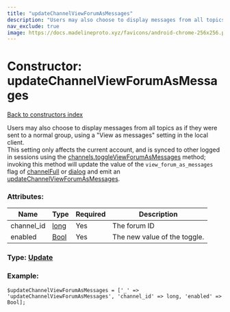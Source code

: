 ```yaml
---
title: "updateChannelViewForumAsMessages"
description: "Users may also choose to display messages from all topics as if they were sent to a normal group, using a 'View as messages' setting in the local client."
nav_exclude: true
image: https://docs.madelineproto.xyz/favicons/android-chrome-256x256.png
---
```

# Constructor: updateChannelViewForumAsMessages  
[Back to constructors index](/API_docs/constructors/index.html)



Users may also choose to display messages from all topics as if they were sent to a normal group, using a "View as messages" setting in the local client.  
This setting only affects the current account, and is synced to other logged in sessions using the [channels.toggleViewForumAsMessages](../methods/channels.toggleViewForumAsMessages.html) method; invoking this method will update the value of the `view_forum_as_messages` flag of [channelFull](../constructors/channelFull.html) or [dialog](../constructors/dialog.html) and emit an [updateChannelViewForumAsMessages](../constructors/updateChannelViewForumAsMessages.html).

### Attributes:

| Name     |    Type       | Required | Description |
|----------|---------------|----------|-------------|
|channel\_id|[long](/API_docs/types/long.html) | Yes|The forum ID|
|enabled|[Bool](/API_docs/types/Bool.html) | Yes|The new value of the toggle.|



### Type: [Update](/API_docs/types/Update.html)


### Example:

```
$updateChannelViewForumAsMessages = ['_' => 'updateChannelViewForumAsMessages', 'channel_id' => long, 'enabled' => Bool];
```  
